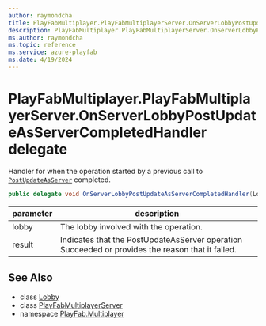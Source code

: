 ```yaml
---
author: raymondcha
title: PlayFabMultiplayer.PlayFabMultiplayerServer.OnServerLobbyPostUpdateAsServerCompletedHandler
description: PlayFabMultiplayer.PlayFabMultiplayerServer.OnServerLobbyPostUpdateAsServerCompletedHandler
ms.author: raymondcha
ms.topic: reference
ms.service: azure-playfab
ms.date: 4/19/2024
---
```


# PlayFabMultiplayer.PlayFabMultiplayerServer.OnServerLobbyPostUpdateAsServerCompletedHandler delegate

Handler for when the operation started by a previous call to [`PostUpdateAsServer`](./Lobby/PostUpdateAsServer.md) completed.

```csharp
public delegate void OnServerLobbyPostUpdateAsServerCompletedHandler(Lobby lobby, int result);
```

| parameter | description |
| --- | --- |
| lobby | The lobby involved with the operation. |
| result | Indicates that the PostUpdateAsServer operation Succeeded or provides the reason that it failed. |

## See Also

* class [Lobby](./Lobby.md)
* class [PlayFabMultiplayerServer](./PlayFabMultiplayer.PlayFabMultiplayerServer.md)
* namespace [PlayFab.Multiplayer](../PlayFabMultiplayerSDK.md)

